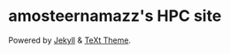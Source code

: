 # amosteernamazz's HPC site


Powered by [Jekyll](http://jekyllrb.com/) & [TeXt Theme](https://github.com/kitian616/jekyll-TeXt-theme).
